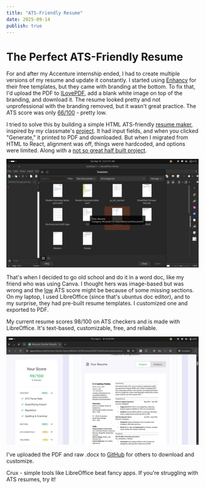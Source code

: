 ```yaml
---
title: "ATS-Friendly Resume"
date: 2025-09-14
publish: true
---
```


# The Perfect ATS-Friendly Resume

For and after my Accenture internship ended, I had to create multiple versions of my resume and update it constantly. I started using [Enhancv](https://enhancv.com/) for their free templates, but they came with branding at the bottom. To fix that, I'd upload the PDF to [ILovePDF](https://www.ilovepdf.com/edit-pdf), add a blank white image on top of the branding, and download it. The resume looked pretty and not unprofessional with the branding removed, but it wasn't great practice. The ATS score was only [66/100](https://app.enhancv.com/resume-checker/report/68c85d8dda9e82e2909d00a9?isWithGenerateSummary=false) - pretty low.

I tried to solve this by building a simple HTML ATS-friendly [resume maker](https://github.com/emaniaditya/ATS_Friendly_Resume_Maker), inspired by my classmate's [project](https://github.com/Anjalisahu4644/ATS_Friendly_Resume_Maker). It had input fields, and when you clicked "Generate," it printed to PDF and downloaded. But when I migrated from HTML to React, alignment was off, things were hardcoded, and options were limited. Along with a [not so great half built project](https://emaniaditya.github.io/ATS_Friendly_Resume_Maker).

![LibreOffice Resume](/static/img/libre-resume-template.png)

That's when I decided to go old school and do it in a word doc, like my friend who was using Canva. I thought hers was image-based but was wrong and the [low](https://app.enhancv.com/resume-checker/report/68c85f01b94defcb9a7cb888?isWithGenerateSummary=false) ATS score might be because of some missing sections. On my laptop, I used LibreOffice (since that's ubuntus doc editor), and to my surprise, they had pre-built resume templates. I customized one and exported to PDF.

My current resume scores 98/100 on ATS checkers and is made with LibreOffice. It's text-based, customizable, free, and reliable.

![98-ats](/static/img/ats-98.png)

I've uploaded the PDF and raw .docx to [GitHub](https://github.com/emaniaditya/resume) for others to download and customize.

Crux - simple tools like LibreOffice beat fancy apps. If you're struggling with ATS resumes, try it!
